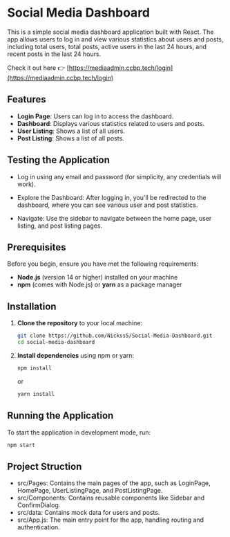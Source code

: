 # Social Media Dashboard

This is a simple social media dashboard application built with React. The app allows users to log in and view various statistics about users and posts, including total users, total posts, active users in the last 24 hours, and recent posts in the last 24 hours.

Check it out here 👉 [https://mediaadmin.ccbp.tech/login](https://mediaadmin.ccbp.tech/login)

## Features

- **Login Page**: Users can log in to access the dashboard.
- **Dashboard**: Displays various statistics related to users and posts.
- **User Listing**: Shows a list of all users.
- **Post Listing**: Shows a list of all posts.

## Testing the Application
- Log in using any email and password (for simplicity, any credentials will work).

- Explore the Dashboard: After logging in, you'll be redirected to the dashboard, where you can see various user and post statistics.

- Navigate: Use the sidebar to navigate between the home page, user listing, and post listing pages.


## Prerequisites

Before you begin, ensure you have met the following requirements:

- **Node.js** (version 14 or higher) installed on your machine
- **npm** (comes with Node.js) or **yarn** as a package manager

## Installation

1. **Clone the repository** to your local machine:

    ```bash
    git clone https://github.com/Nickss5/Social-Media-Dashboard.git
    cd social-media-dashboard
    ```

2. **Install dependencies** using npm or yarn:

    ```bash
    npm install
    ```

    or

    ```bash
    yarn install
    ```

## Running the Application

To start the application in development mode, run:

```bash
npm start

````

## Project Struction

- src/Pages: Contains the main pages of the app, such as LoginPage, HomePage, UserListingPage, and PostListingPage.
- src/Components: Contains reusable components like Sidebar and ConfirmDialog.
- src/data: Contains mock data for users and posts.
- src/App.js: The main entry point for the app, handling routing and authentication.




